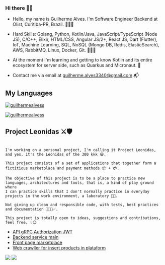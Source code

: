 ### Hi there 👋🏽️

<!--
**guilhermealvess/guilhermealvess** is a ✨ _special_ ✨ repository because its `README.md` (this file) appears on your GitHub profile.

Here are some ideas to get you started:

- 🔭 I’m currently working on ...
- 🌱 I’m currently learning ...
- 👯 I’m looking to collaborate on ...
- 🤔 I’m looking for help with ...
- 💬 Ask me about ...
- 📫 How to reach me: ...
- 😄 Pronouns: ...
- ⚡ Fun fact: ...
-->

- Hello, my name is Guilherme Alves. I'm Software Engineer Backend at Olist, Curitiba-PR, Brazil. 👨🏽‍💼️

* Hard Skills: Golang, Python, Kotlin/Java, JavaScript/TypeScript (Node JS), C/C++, Elixir, HTML/CSS, Angular JS/2+, React JS, Dart (Flutter), IoT, Machine Learning, SQL, NoSQL (Mongo DB, Redis, ElasticSearch), AWS, RabbitMQ, Linux, Docker, Git. 👨🏽‍💻️

- At the moment I'm learning and getting to know Kotlin and its entire ecosystem for server side, such as Quarkus and Micronaut. 👾️

- Contact me via email at guilherme.alves3340@gmail.com 📬️

## My Languages
[![guilhermealvess](https://github-readme-stats.vercel.app/api?username=guilhermealvess&theme=dark)](https://github.com/guilhermealvess/)

[![guilhermealvess](https://github-readme-stats.vercel.app/api/top-langs/?username=guilhermealvess&hide=html&layout=compact&theme=dark)](https://github.com/guilhermealvess/)

## Project Leonidas ⚔️🛡️
```

I'm working on a personal project, I'm calling it Project Leonidas, and yes, it's the Leonidas of the 300 kkk 😁️. 

This project consists of a set of applications that together form a fictitious marketplace and payment methods 📦️ + 💳️. 

The objective of this project is to be a place to practice new languages, architectures and tools, that is, a kind of play ground where 
I can practice skills that I don't normally practice in everyday projects in the work environment, a laboratory 🔬️🔭️.

Not giving up clean and responsible code, with tests, best practices and documentation 👨🏽‍💻️✅️.

This project is totally open to ideas, suggestions and contributions, feel free. 💡️😉️
```

- [API gRPC Authorization JWT](https://github.com/guilhermealvess/auth-api-jwt)
- [Backend service main](https://github.com/guilhermealvess/leonidas-api-service)
- [Front page marketplace](https://github.com/guilhermealvess/leonidas-page)
- [Web crawller for insert products in plataform](https://github.com/guilhermealvess/leonidas-spider)


<p align="left">

  <a href="https://www.linkedin.com/in/guilherme-alves-319796169/" alt="Linkedin">
  <img src="https://img.shields.io/badge/-Linkedin-0e76a8?style=flat-square&logo=Linkedin&logoColor=white&link=https://www.linkedin.com/in/guilherme-alves-319796169/" /></a>

  <a href="https://www.instagram.com/guilhermealves_br/" alt="Instagram">
  <img src="https://img.shields.io/badge/-Instagram-DF0174?style=flat-square&labelColor=DF0174&logo=instagram&logoColor=white&link=https://www.instagram.com/guilhermealves_br/"/></a>
</p> 
